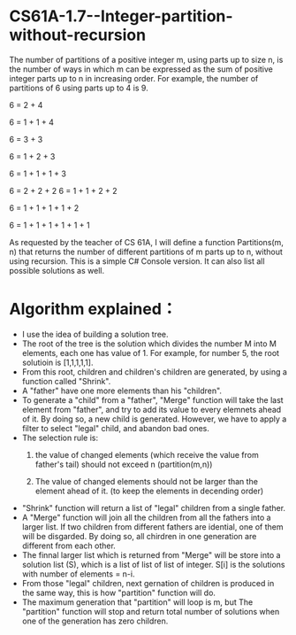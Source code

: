 # CS61A-1.7--Integer-partition-without-recursion
The number of partitions of a positive integer m, using parts up to size n, 
is the number of ways in which m can be expressed as the sum of positive integer 
parts up to n in increasing order. 
For example, the number of partitions of 6 using parts up to 4 is 9.  

6 = 2 + 4 

6 = 1 + 1 + 4 

6 = 3 + 3 

6 = 1 + 2 + 3 

6 = 1 + 1 + 1 + 3 

6 = 2 + 2 + 2 6 = 1 + 1 + 2 + 2 

6 = 1 + 1 + 1 + 1 + 2 

6 = 1 + 1 + 1 + 1 + 1 + 1 

As requested by the teacher of CS 61A, I will define a function Partitions(m, n) that returns the number of different partitions of m 
parts up to n, without using recursion. This is a simple C# Console version. It can also list all possible solutions as well.

<h1>Algorithm explained：</h1>
<ul>
<li>I use the idea of building a solution tree.</li>

<li>The root of the tree is the solution which divides the number M into M elements, each one has value of 1. For example, for number 5, the root solutioin is [1,1,1,1,1].</li>

<li>From this root, children and children's children are generated, by using a function called "Shrink".</li>

<li>A "father" have one more elements than his "children".</li>

<li>To generate a "child" from a "father", "Merge" function will take the last element from "father", and try to add its value to every elemnets ahead of it. By doing so, a new child is generated. However, we have to apply a filter to select "legal" child, and abandon bad ones. </li>

<li>The selection rule is: 
  
1. the value of changed elements (which receive the value from father's tail) should not exceed n (partition(m,n))

2. The value of changed elements should not be larger than the element ahead of it. (to keep the elements in decending order)</li>

<li>"Shrink" function will return a list of "legal" children from a single father.</li>

<li>A "Merge" function will join all the children from all the fathers into a larger list. If two children from different fathers are idential, one of them will be disgarded. By doing so, all chirdren in one generation are different from each other. </li>

<li>The finnal larger list which is returned from "Merge" will be store into a solution list (S), which is a list of list of list of integer. S[i] is the solutions with number of elements = n-i. </li>

<li>From those "legal" children, next gernation of children is produced in the same way, this is how "partition" function will do. </li>

<li>The maximum generation that "partition" will loop is m, but The "partition" function will stop and return total number of solutions when one of the generation has zero children.</li>
</ul>
